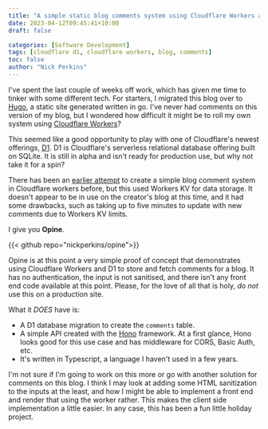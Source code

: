 ```yaml
---
title: "A simple static blog comments system using Cloudflare Workers and D1"
date: 2023-04-12T09:45:41+10:00
draft: false

categories: [Software Development]
tags: [cloudflare d1, cloudflare workers, blog, comments]
toc: false
author: "Nick Perkins"
---
```

I've spent the last couple of weeks off work, which has given me time to tinker with some different tech. For starters, I migrated this blog over to [Hugo](gohugo.io), a static site generated written in go. I've never had comments on this version of my blog, but I wondered how difficult it might be to roll my own system using [Cloudflare Workers](https://workers.cloudflare.com/)?

This seemed like a good opportunity to play with one of Cloudflare's newest offerings, [D1](https://developers.cloudflare.com/d1/). D1 is Cloudflare's serverless relational database offering built on SQLite. It is still in alpha and isn't ready for production use, but why not take it for a spin?

There has been an [earlier attempt](https://github.com/antoinefink/simple-static-comments) to create a simple blog comment system in Cloudflare workers before, but this used Workers KV for data storage. It doesn't appear to be in use on the creator's blog at this time, and it had some drawbacks, such as taking up to five minutes to update with new comments due to Workers KV limits.

I give you **Opine**.

{{< github repo="nickperkins/opine">}}

Opine is at this point a very simple proof of concept that demonstrates using Cloudflare Workers and D1 to store and fetch comments for a blog. It has no authentication, the input is not sanitised, and there isn't any front end code available at this point. Please, for the love of all that is holy, *do not* use this on a production site.

What it *DOES* have is:

* A D1 database migration to create the `comments` table.
* A simple API created with the [Hono](https://hono.dev/) framework. At a first glance, Hono looks good for this use case and has middleware for CORS, Basic Auth, etc.
* It's written in Typescript, a language I haven't used in a few years.

I'm not sure if I'm going to work on this more or go with another solution for comments on this blog. I think I may look at adding some HTML sanitization to the inputs at the least, and how I might be able to implement a front end and render that using the worker rather. This makes the client side implementation a little easier. In any case, this has been a fun little holiday project.
